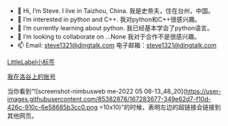 - 👋 Hi, I’m Steve. I live in Taizhou, China. 我是史帝夫，住在台州，中国。
- 👀 I’m interested in python and C++. 我对python和C++很感兴趣。
- 🌱 I’m currently learning about python. 我已经基本学会了python语言。
- 💞️ I’m looking to collaborate on ...None 我对于合作不是很感兴趣。
- 📫 Email: steve1321@dingtalk.com 电子邮箱：steve1321@dingtalk.com

<!---
SteveTaizhou/SteveTaizhou is a ✨ special ✨ repository because its `README.md` (this file) appears on your GitHub profile.
You can click the Preview link to take a look at your changes.
--->

[LittleLabel小标签](https://shields.io/)

[我在洛谷上的账号](https://www.luogu.com.cn/user/479296)

当你看到“![screenshot-nimbusweb me-2022 05 08-13_48_20](https://user-images.githubusercontent.com/85382878/167283677-349e62d7-f10d-426c-910c-6e58685b3cc0.png =10x10)”的时候，表明左边的超链接会链接到其他网页。
